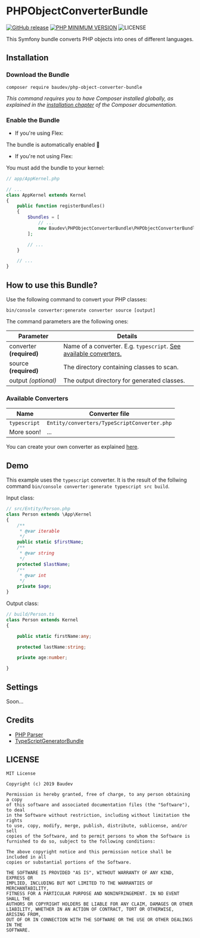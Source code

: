 # PHPObjectConverterBundle

[![GitHub release](https://img.shields.io/github/release/baudev/PHPObjectConverterBundle.svg)](https://github.com/baudev/PHPObjectConverterBundle/releases)
[![PHP MINIMUM VERSION](https://img.shields.io/badge/dynamic/json.svg?url=https://raw.githubusercontent.com/baudev/PHPObjectConverterBundle/master/composer.json&label=PHP&query=$.require.php)]()
![LICENSE](https://img.shields.io/github/license/mashape/apistatus.svg)

This Symfony bundle converts PHP objects into ones of different languages.

## Installation

### Download the Bundle

```
composer require baudev/php-object-converter-bundle
```

*This command requires you to have Composer installed globally, as explained
in the [installation chapter](https://getcomposer.org/doc/00-intro.md)
of the Composer documentation.*

### Enable the Bundle

- If you're using Flex:

The bundle is automatically enabled :tada:

- If you're not using Flex:

You must add the bundle to your kernel:


```php
// app/AppKernel.php

// ...
class AppKernel extends Kernel
{
    public function registerBundles()
    {
        $bundles = [
            // ...
            new Baudev\PHPObjectConverterBundle\PHPObjectConverterBundle(),
        ];

        // ...
    }

    // ...
}
```

## How to use this Bundle?

Use the following command to convert your PHP classes:

```
bin/console converter:generate converter source [output]
```

The command parameters are the following ones:

| Parameter  | Details |
| ------------- | ------------- |
| converter **(required)** | Name of a converter. E.g. `typescript`. [See available converters.](#available-converters)  |
| source **(required)**  | The directory containing classes to scan.  |
| output *(optional)*  | The output directory for generated classes.  |

### Available Converters

| Name  | Converter file |
| ------------- | ------------- |
| `typescript` | `Entity/converters/TypeScriptConverter.php`  |
| More soon! | ...  |

You can create your own converter as explained [here](https://github.com/baudev/PHPObjectConverterBundle/wiki/Create-a-Converter).

## Demo

This example uses the `typescript` converter. It is the result of the follwing command `bin/console converter:generate typescript src build`.

Input class:

```php
// src/Entity/Person.php
class Person extends \App\Kernel
{
    /**
     * @var iterable
     */
    public static $firstName;
    /**
     * @var string
     */
    protected $lastName;
    /**
     * @var int
     */
    private $age;
}
```

Output class:

```typescript
// build/Person.ts
class Person extends Kernel 
{

    public static firstName:any;

    protected lastName:string;

    private age:number;

}
```

## Settings

Soon...

## Credits

- [PHP Parser](https://github.com/nikic/php-parser)
- [TypeScriptGeneratorBundle](https://github.com/janit/TypeScriptGeneratorBundle)

## LICENSE

```
MIT License  
  
Copyright (c) 2019 Baudev
  
Permission is hereby granted, free of charge, to any person obtaining a copy  
of this software and associated documentation files (the "Software"), to deal  
in the Software without restriction, including without limitation the rights  
to use, copy, modify, merge, publish, distribute, sublicense, and/or sell  
copies of the Software, and to permit persons to whom the Software is  
furnished to do so, subject to the following conditions:  
  
The above copyright notice and this permission notice shall be included in all  
copies or substantial portions of the Software.  
  
THE SOFTWARE IS PROVIDED "AS IS", WITHOUT WARRANTY OF ANY KIND, EXPRESS OR  
IMPLIED, INCLUDING BUT NOT LIMITED TO THE WARRANTIES OF MERCHANTABILITY,  
FITNESS FOR A PARTICULAR PURPOSE AND NONINFRINGEMENT. IN NO EVENT SHALL THE  
AUTHORS OR COPYRIGHT HOLDERS BE LIABLE FOR ANY CLAIM, DAMAGES OR OTHER  
LIABILITY, WHETHER IN AN ACTION OF CONTRACT, TORT OR OTHERWISE, ARISING FROM,  
OUT OF OR IN CONNECTION WITH THE SOFTWARE OR THE USE OR OTHER DEALINGS IN THE  
SOFTWARE.  
```
